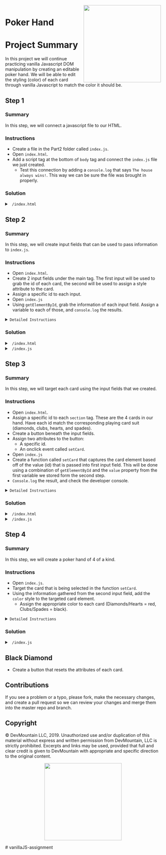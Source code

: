   <img src="https://s3.amazonaws.com/devmountain/readme-logo.png" width="250" align="right">

# Poker Hand

# Project Summary

In this project we will continue practicing vanilla Javascript DOM manipulation by creating an editable poker hand. We will be able to edit the styling (color) of each card through vanilla Javascript to match the color it should be. 

## Step 1

### Summary

In this step, we will connect a javascript file to our HTML.

### Instructions

- Create a file in the Part2 folder called `index.js`.
- Open `index.html`.
- Add a script tag at the bottom of `body` tag and connect the `index.js` file we just created. 
    - Test this connection by adding a `console.log` that says `The house always wins!`. This way we can be sure the file was brought in properly.


### Solution

<details>
<summary> <code> /index.html </code> </summary>

```html
<!DOCTYPE html>
<html lang="en">
  <head>
    <meta charset="UTF-8" />
    <meta name="viewport" content="width=device-width, initial-scale=1.0" />
    <title>Styles</title>
    <link rel="stylesheet" href="./index.css" />
  </head>
<body>
  <header><h1>Poker Cards</h1></header>
    <main>
        <section><span>A</span><span>♦</span><span>A</span></section>
        <section><span>A</span><span>♣</span><span>A</span></section>
        <section><span>A</span><span>♥</span><span>A</span></section>
        <section><span>A</span><span>♠</span><span>A</span></section>
    </main>
    <script src="./index.js"></script>
</body>
</html>
```
</details>

## Step 2

### Summary

In this step, we will create input fields that can be used to pass information to `index.js`.

### Instructions

- Open `index.html`.
- Create 2 input fields under the main tag. The first input will be used to grab the id of each card, the second will be used to assign a style attribute to the card.
- Assign a specific id to each input.
- Open `index.js`
- Using `getElementById`, grab the information of each input field. Assign a variable to each of those, and `console.log` the results.

<details>
<summary>
<code>Detailed Instructions</code>
</summary>

- We need the ability to add new cards to our hand, and the way were going to do that is by using two input fields. 
  - Make two input fields that are of type text, each with their own unique id. call the first id `idInput` and the second one `colorInput`.
  - Lets also give them a place holder value that will appear if nothing is typed into the input boxes. the input with the id of `idInput` should have a place holder of `placeholder='Set ID'`. The other one should have `placeholder='Set Color'`.
- Inside `index.js` we need to select the two inputs using `getElementById`. Select both inputs and save them into variables so we can access them later.
  - `console.log` the variables to make sure that you got the correct elements.

</details>

### Solution

<details>

<summary> <code> /index.html </code> </summary>

```html
<body>
  <header>Poker Cards</header>
    <main>
        <section><span>A</span><span>♦</span><span>A</span></section>
        <section><span>A</span><span>♣</span><span>A</span></section>
        <section><span>A</span><span>♥</span><span>A</span></section>
        <section><span>A</span><span>♠</span><span>A</span></section>
    </main>
    <input id='idInput' type="text" placeholder='Set ID'>
    <input id='colorInput' type="text" placeholder='Set Color'>
    <script src='./index.js'></script>
</body>
</html>
```

</details>

<details>

<summary> <code> /index.js </code> </summary>

```js
const idInput = document.getElementById('idInput');
const colorInput = document.getElementById('colorInput');

console.log(idInput);
console.log(colorInput);
```

</details>

## Step 3

### Summary

In this step, we will target each card using the input fields that we created.

### Instructions

- Open `index.html`.
- Assign a specific id to each `section` tag. These are the 4 cards in our hand. Have each id match the corresponding playing card suit (diamonds, clubs, hearts, and spades).
- Create a button beneath the input fields. 
- Assign two attributes to the button: 
    - A specific id.
    - An onclick event called `setCard`.  
- Open `index.js`
- Create a function called `setCard` that captures the card element based off of the value (id) that is passed into first input field. This will be done using a combination of `getElementById` and the `value` property from the first variable we stored form the second step. 
- `Console.log` the result, and check the developer console.

<details>
<summary>
<code>Detailed Instructions</code>
</summary>

- Inside of `index.html` we need to assign an id to each `section` inside of the `main` tag. The id's should match the suit that each section is displaying.
  - The first one should have an id of `diamonds`, second `clubs`, third `hearts`, fourth `spades`.
- Create a `button` under the `input`s. The button should be given two properties, an id of `btn`, and an `onclick` equal to `setCard()`. We have not made that function yet, but we will.
- Inside of `index.js` we need to create a function called `setCard`. This function will not take in any parameters.
  - We are going to use `getElementById` and `idInput.value` to select the element we want.
  - `idInput.value` is equal to whatever the user has typed into the input at the time of the button click. Its type is a string, so we can pass it into the `getElementById()` as the argument since it also expects a string. Store the result into a variable called `card`.
  - Provided the user typed in the id correctly it should return the element with the correct id. Lets `console.log(card)` so we can make sure its working properly.
  - Now, type in a card suit into the first input and click the button. You should see a `console.log` of the correct element.

</details>

### Solution

<details>

<summary> <code> /index.html </code> </summary>

```html
<!DOCTYPE html>
... html
<body>
  <header>Poker Cards</header>
    <main>
        <section id='diamonds'><span>A</span><span>♦</span><span>A</span></section>
        <section id='clubs'><span>A</span><span>♣</span><span>A</span></section>
        <section id='hearts'><span>A</span><span>♥</span><span>A</span></section>
        <section id='spades'><span>A</span><span>♠</span><span>A</span></section>
    </main>
    <input id='idInput' type="text" placeholder='Set ID'>
    <input id='colorInput' type="text" placeholder='Set Color'>
    <button id='btn' onclick='setCard()'>Edit Card</button>
    <script src='./index.js'></script>
</body>
</html>
```

</details>

<details>

<summary> <code> /index.js </code> </summary>

```js
const idInput = document.getElementById('idInput');
const colorInput = document.getElementById('colorInput');

function setCard() {
  const card = document.getElementById(idInput.value);
  console.log(card);
}
```

</details>


## Step 4

### Summary

In this step, we will create a poker hand of 4 of a kind.

### Instructions

- Open `index.js`.
- Target the card that is being selected in the function `setCard`.
- Using the information gathered from the second input field, add the `color` style to the targeted card element.
    - Assign the appropriate color to each card (Diamonds/Hearts = red, Clubs/Spades = black).

<details>
<summary>
<code>Detailed Instructions</code>
</summary>

- The final thing we are going to do is apply a color to the section using the second input we have set up.
- Using `card.style.color` set it equal to `colorInput.value`, being whatever is typed into the second input.
- If done properly the text and symbol should change colors appropriately.

</details>

### Solution

<details>

<summary> <code> /index.js </code> </summary>

```js
const idInput = document.getElementById('idInput');
const colorInput = document.getElementById('colorInput');

function setCard() {
  const card = document.getElementById(idInput.value);
  card.style.color = colorInput.value;
}
```

</details>


## Black Diamond 
- Create a button that resets the attributes of each card. 


## Contributions

If you see a problem or a typo, please fork, make the necessary changes, and create a pull request so we can review your changes and merge them into the master repo and branch.

## Copyright

© DevMountain LLC, 2019. Unauthorized use and/or duplication of this material without express and written permission from DevMountain, LLC is strictly prohibited. Excerpts and links may be used, provided that full and clear credit is given to DevMountain with appropriate and specific direction to the original content.

<p align="center">
<img src="https://s3.amazonaws.com/devmountain/readme-logo.png" width="250">
</p># vanillaJS-assignment

